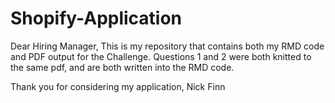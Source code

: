 # Shopify-Application
Dear Hiring Manager,
This is my repository that contains both my RMD code and PDF output for the Challenge.
Questions 1 and 2 were both knitted to the same pdf, and are both written into the RMD code.

Thank you for considering my application,
Nick Finn
